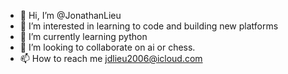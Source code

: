 - 👋 Hi, I’m @JonathanLieu
- 👀 I’m interested in learning to code and building new platforms
- 🌱 I’m currently learning python
- 💞️ I’m looking to collaborate on ai or chess.
- 📫 How to reach me jdlieu2006@icloud.com

<!---
JonathanLieu/JonathanLieu is a ✨ special ✨ repository because its `README.md` (this file) appears on your GitHub profile.
You can click the Preview link to take a look at your changes.
--->
